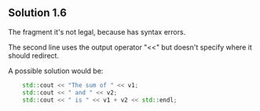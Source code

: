 ## Solution 1.6

The fragment it's not legal, because has syntax errors.

The second line uses the output operator "<<" but doesn't specify where it should  redirect.

A possible solution would be:

```c++
	std::cout << "The sum of " << v1;
	std::cout << " and " << v2;
	std::cout << " is " << v1 + v2 << std::endl;
```

